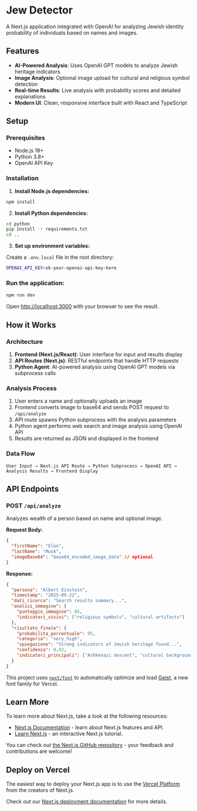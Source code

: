 # Jew Detector

A Next.js application integrated with OpenAI for analyzing Jewish identity probability of individuals based on names and images.

## Features

- **AI-Powered Analysis**: Uses OpenAI GPT models to analyze Jewish heritage indicators
- **Image Analysis**: Optional image upload for cultural and religious symbol detection
- **Real-time Results**: Live analysis with probability scores and detailed explanations
- **Modern UI**: Clean, responsive interface built with React and TypeScript

## Setup

### Prerequisites

- Node.js 18+
- Python 3.8+
- OpenAI API Key

### Installation

1. **Install Node.js dependencies:**
```bash
npm install
```

2. **Install Python dependencies:**
```bash
cd python
pip install -r requirements.txt
cd ..
```

3. **Set up environment variables:**

Create a `.env.local` file in the root directory:
```bash
OPENAI_API_KEY=sk-your-openai-api-key-here
```

### Run the application:

```bash
npm run dev
```

Open [http://localhost:3000](http://localhost:3000) with your browser to see the result.

## How it Works

### Architecture

1. **Frontend (Next.js/React)**: User interface for input and results display
2. **API Routes (Next.js)**: RESTful endpoints that handle HTTP requests
3. **Python Agent**: AI-powered analysis using OpenAI GPT models via subprocess calls

### Analysis Process

1. User enters a name and optionally uploads an image
2. Frontend converts image to base64 and sends POST request to `/api/analyze`
3. API route spawns Python subprocess with the analysis parameters
4. Python agent performs web search and image analysis using OpenAI API
5. Results are returned as JSON and displayed in the frontend

### Data Flow

```
User Input → Next.js API Route → Python Subprocess → OpenAI API → Analysis Results → Frontend Display
```

## API Endpoints

### POST `/api/analyze`

Analyzes wealth of a person based on name and optional image.

**Request Body:**
```json
{
  "firstName": "Elon",
  "lastName": "Musk",
  "imageBase64": "base64_encoded_image_data" // optional
}
```

**Response:**
```json
{
  "persona": "Albert Einstein",
  "timestamp": "2025-09-22",
  "dati_ricerca": "Search results summary...",
  "analisi_immagine": {
    "punteggio_immagine": 85,
    "indicatori_visivi": ["religious symbols", "cultural artifacts"]
  },
  "risultato_finale": {
    "probabilita_percentuale": 95,
    "categoria": "very_high",
    "spiegazione": "Strong indicators of Jewish heritage found...",
    "confidenza": 0.92,
    "indicatori_principali": ["Ashkenazi descent", "cultural background"]
  }
}
```

This project uses [`next/font`](https://nextjs.org/docs/app/building-your-application/optimizing/fonts) to automatically optimize and load [Geist](https://vercel.com/font), a new font family for Vercel.

## Learn More

To learn more about Next.js, take a look at the following resources:

- [Next.js Documentation](https://nextjs.org/docs) - learn about Next.js features and API.
- [Learn Next.js](https://nextjs.org/learn) - an interactive Next.js tutorial.

You can check out [the Next.js GitHub repository](https://github.com/vercel/next.js) - your feedback and contributions are welcome!

## Deploy on Vercel

The easiest way to deploy your Next.js app is to use the [Vercel Platform](https://vercel.com/new?utm_medium=default-template&filter=next.js&utm_source=create-next-app&utm_campaign=create-next-app-readme) from the creators of Next.js.

Check out our [Next.js deployment documentation](https://nextjs.org/docs/app/building-your-application/deploying) for more details.

